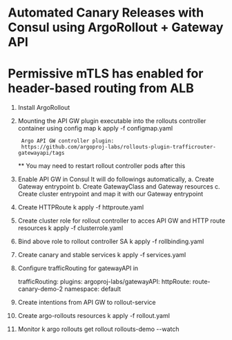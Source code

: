 # Automated Canary Releases with Consul using ArgoRollout + Gateway API 
# Permissive mTLS has enabled for header-based routing from ALB

1. Install ArgoRollout

2. Mounting the API GW plugin executable into the rollouts controller container using config map
    k apply -f configmap.yaml

        Argo API GW controller plugin:
        https://github.com/argoproj-labs/rollouts-plugin-trafficrouter-gatewayapi/tags

    ** You may need to restart rollout controller pods after this 

3. Enable API GW in Consul
    It will do followings automatically, 
        a. Create Gateway entrypoint
        b. Create GatewayClass and Gateway resources
        c. Create cluster entrypoint and map it with our Gateway entrypoint

4. Create HTTPRoute
    k apply -f httproute.yaml

5. Create cluster role for rollout controller to acces API GW and HTTP route resources
    k apply -f clusterrole.yaml

6. Bind above role to rollout controller SA
    k apply -f rollbinding.yaml

7. Create canary and stable services
    k apply -f services.yaml

8. Configure trafficRouting for gatewayAPI in 

      trafficRouting:
        plugins:
          argoproj-labs/gatewayAPI:
            httpRoute: route-canary-demo-2
            namespace: default

9. Create intentions from API GW to rollout-service

10. Create argo-rollouts resources
    k apply -f rollout.yaml

11. Monitor
    k argo rollouts get rollout rollouts-demo --watch




